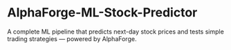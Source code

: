 # AlphaForge-ML-Stock-Predictor
A complete ML pipeline that predicts next-day stock prices and tests simple trading strategies — powered by AlphaForge.
